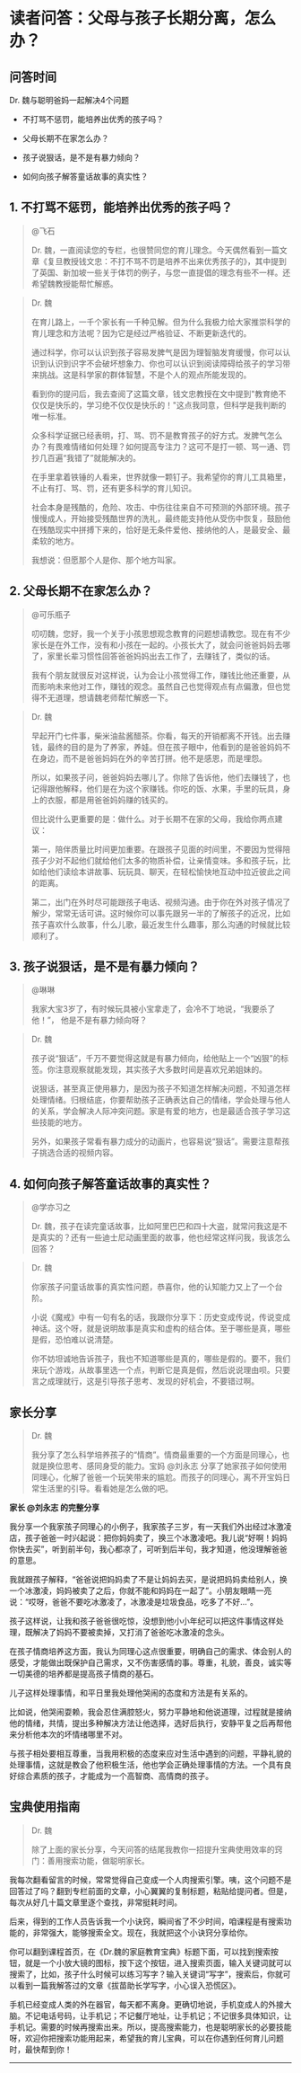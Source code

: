 # 读者问答：父母与孩子长期分离，怎么办？

## 问答时间

Dr. 魏与聪明爸妈一起解决4个问题

* 不打骂不惩罚，能培养出优秀的孩子吗？

* 父母长期不在家怎么办？

* 孩子说狠话，是不是有暴力倾向？

* 如何向孩子解答童话故事的真实性？

## 1. 不打骂不惩罚，能培养出优秀的孩子吗？

> @飞石
> 
> Dr. 魏，一直阅读您的专栏，也很赞同您的育儿理念。今天偶然看到一篇文章《复旦教授钱文忠：不打不骂不罚是培养不出来优秀孩子的》，其中提到了英国、新加坡一些关于体罚的例子，与您一直提倡的理念有些不一样。还希望魏教授能帮忙解惑。

> Dr. 魏
> 
> 在育儿路上，一千个家长有一千种见解。但为什么我极力给大家推崇科学的育儿理念和方法呢？因为它是经过严格验证、不断更新迭代的。
> 
> 通过科学，你可以认识到孩子容易发脾气是因为理智脑发育缓慢，你可以认识到认识到识字不会破坏想象力、你也可以认识到阅读障碍给孩子的学习带来挑战。这是科学家的群体智慧，不是个人的观点所能发现的。
> 
> 看到你的提问后，我去查阅了这篇文章，钱文忠教授在文中提到"教育绝不仅仅是快乐的，学习绝不仅仅是快乐的！"这点我同意，但科学是我判断的唯一标准。
> 
> 众多科学证据已经表明，打、骂、罚不是教育孩子的好方式。发脾气怎么办？有畏难情绪如何处理？如何提高专注力？这可不是打一顿、骂一通、罚抄几百遍“我错了”就能解决的。
> 
> 在手里拿着铁锤的人看来，世界就像一颗钉子。我希望你的育儿工具箱里，不止有打、骂、罚，还有更多科学的育儿知识。
> 
> 社会本身是残酷的，危险、攻击、中伤往往来自不可预测的外部环境。孩子慢慢成人，开始接受残酷世界的洗礼，最终能支持他从受伤中恢复，鼓励他在残酷现实中拼搏下来的，恰好是无条件爱他、接纳他的人，是最安全、最柔软的地方。
> 
> 我想说：但愿那个人是你、那个地方叫家。

## 2. 父母长期不在家怎么办？

> @可乐瓶子
> 
> 叨叨魏，您好，我一个关于小孩思想观念教育的问题想请教您。现在有不少家长是在外工作，没有和小孩在一起的。小孩长大了，就会问爸爸妈妈去哪了，家里长辈习惯性回答爸爸妈妈出去工作了，去赚钱了，类似的话。
> 
> 我有个朋友就很反对这样说，认为会让小孩觉得工作，赚钱比他还重要，从而影响未来他对工作，赚钱的观念。虽然自己也觉得观点有点偏激，但也觉得不无道理，想请魏老师帮忙解惑一下。

> Dr. 魏
> 
> 早起开门七件事，柴米油盐酱醋茶。你看，每天的开销都离不开钱。出去赚钱，最终的目的是为了养家，养娃。但在孩子眼中，他看到的是爸爸妈妈不在身边，而不是爸爸妈妈在外的辛苦打拼。他不是感恩，而是埋怨。
> 
> 所以，如果孩子问，爸爸妈妈去哪儿了。你除了告诉他，他们去赚钱了，也记得跟他解释，他们是在为这个家赚钱。你吃的饭、水果，手里的玩具，身上的衣服，都是用爸爸妈妈赚的钱买的。
> 
> 但比说什么更重要的是：做什么。对于长期不在家的父母，我给你两点建议：
> 
> 第一，陪伴质量比时间更加重要。在跟孩子见面的时间里，不要因为觉得陪孩子少对不起他们就给他们太多的物质补偿，让亲情变味。多和孩子玩，比如给他们读绘本讲故事、玩玩具、聊天，在轻松愉快地互动中拉近彼此之间的距离。
> 
> 第二，出门在外时尽可能跟孩子电话、视频沟通。由于你在外对孩子情况了解少，常常无话可讲。这时候你可以事先跟另一半的了解孩子的近况，比如孩子喜欢什么故事，什么儿歌，最近发生什么趣事，那么沟通的时候就比较顺利了。

## 3. 孩子说狠话，是不是有暴力倾向？

> @琳琳
> 
> 我家大宝3岁了，有时候玩具被小宝拿走了，会冷不丁地说，“我要杀了他！”， 他是不是有暴力倾向呀？

> Dr. 魏
> 
> 孩子说“狠话”，千万不要觉得这就是有暴力倾向，给他贴上一个“凶狠”的标签。你注意观察就能发现，其实孩子大多数时间是喜欢兄弟姐妹的。
> 
> 说狠话，甚至真正使用暴力，是因为孩子不知道怎样解决问题，不知道怎样处理情绪。归根结底，你要帮助孩子正确表达自己的情绪，学会处理与他人的关系，学会解决人际冲突问题。家是有爱的地方，也是最适合孩子学习这些技能的地方。
> 
> 另外，如果孩子常看有暴力成分的动画片，也容易说“狠话”。需要注意帮孩子挑选合适的视频内容。

## 4. 如何向孩子解答童话故事的真实性？

> @学亦习之
> 
> Dr. 魏，孩子在读完童话故事，比如阿里巴巴和四十大盗，就常问我这是不是真实的？还有一些迪士尼动画里面的故事，他也经常这样问我，我该怎么回答？

> Dr. 魏
> 
> 你家孩子问童话故事的真实性问题，恭喜你，他的认知能力又上了一个台阶。
> 
> 小说《魔戒》中有一句有名的话，我跟你分享下：历史变成传说，传说变成神话。这个呀，就是说明故事是真实和虚构的结合体。至于哪些是真，哪些是假，恐怕难以说清楚。
> 
> 你不妨坦诚地告诉孩子，我也不知道哪些是真的，哪些是假的。要不，我们来玩个游戏，从故事里选一个点，判断它是真是假，然后说说理由呗。只要言之成理就行，这是引导孩子思考、发现的好机会，不要错过啊。

## 家长分享

> Dr. 魏
> 
> 我分享了怎么科学培养孩子的“情商”。情商最重要的一个方面是同理心，也就是换位思考、感同身受的能力。宝妈 @刘永志 分享了她家孩子如何使用同理心，化解了爸爸一个玩笑带来的尴尬。而孩子的同理心，离不开宝妈日常生活里的引导。看看她是怎么做的吧。

 **家长 @刘永志 的完整分享**

我分享一个我家孩子同理心的小例子，我家孩子三岁，有一天我们外出经过冰激凌店，孩子爸爸一时兴起说：把你妈妈卖了，换三个冰激凌吧。我儿说“好啊！妈妈你快去买”，听到前半句，我心都凉了，可听到后半句，我才知道，他没理解爸爸的意思。

我就跟孩子解释，“爸爸说把妈妈卖了不是让妈妈去买，是说把妈妈卖给别人，换一个冰激凌，妈妈被卖了之后，你就不能和妈妈在一起了”。小朋友眼睛一亮说：“哎呀，爸爸不要吃冰激凌了，冰激凌是垃圾食品，吃多了不好…”。

孩子这样说，让我和孩子爸爸很吃惊，没想到他小小年纪可以把这件事情这样处理，既解决了妈妈不要被卖掉，又打消了爸爸吃冰激凌的念头。      

在孩子情商培养这方面，我认为同理心这点很重要，明确自己的需求、体会别人的感受，才能做出既保护自己需求，又不伤害感情的事。尊重，礼貌，善良，诚实等一切美德的培养都是提高孩子情商的基石。

儿子这样处理事情，和平日里我处理他哭闹的态度和方法是有关系的。

比如说，他哭闹耍赖，我会忍住满腔怒火，努力平静地和他说道理，过程就是接纳他的情绪，共情，提出多种解决方法让他选择，选好后执行，安静平复之后再帮他来分析他本次的坏情绪哪里不对。

与孩子相处要相互尊重，当我用积极的态度来应对生活中遇到的问题，平静礼貌的处理事情，这就是教会了他积极生活，他也学会正确处理事情的方法。一个具有良好综合素质的孩子，才能成为一个高智商、高情商的孩子。

## 宝典使用指南

> Dr. 魏
> 
> 除了上面的家长分享，今天问答的结尾我教你一招提升宝典使用效率的窍门：善用搜索功能，做聪明家长。

我每次翻看留言的时候，常常觉得自己变成一个人肉搜索引擎。咦，这个问题不是回答过了吗？翻到专栏前面的文章，小心翼翼的复制标题，粘贴给提问者。但是，每次从好几十篇文章里逐个查找，非常挺耗时间。

后来，得到的工作人员告诉我一个小诀窍，瞬间省了不少时间，咱课程是有搜索功能的，非常强大，能够搜索全文。现在，我就把这个小诀窍分享给你。

你可以翻到课程首页，在《Dr.魏的家庭教育宝典》标题下面，可以找到搜索按钮，就是一个小放大镜的图标，按下这个按钮，进入搜索页面，输入关键词就可以搜索了，比如，孩子什么时候可以练习写字？输入关键词“写字”，搜索后，你就可以看到一篇我解答过的文章《拔苗助长学写字，小心误入恐慌区》。

手机已经变成人类的外在器官，每天都不离身。更确切地说，手机变成人的外接大脑。不记电话号码，让手机记；不记餐厅地址，让手机记；不记很多具体知识，让手机记。需要的时候再搜索出来。所以，提高搜索能力，也是聪明家长的必要技能呀，欢迎你把搜索功能用起来，希望我的育儿宝典，可以在你遇到任何育儿问题时，最快帮到你！

---
